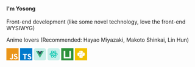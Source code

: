 #### I'm Yosong


Front-end development (like some novel technology, love the front-end WYSIWYG)

Anime lovers (Recommended: Hayao Miyazaki, Makoto Shinkai, Lin Hun)



<svg t="1704259814911" class="icon" viewBox="0 0 1024 1024" version="1.1" xmlns="http://www.w3.org/2000/svg" p-id="38572" width="32" height="32"><path d="M0 0h1024v1024H0V0z m940.117 779.776c-7.466-46.72-37.888-85.973-128.128-122.581-31.402-14.72-66.304-24.96-76.672-48.64-3.882-14.08-4.48-21.76-1.962-30.08 6.4-27.563 39.04-35.84 64.64-28.16 16.64 5.12 32 17.92 41.642 38.4 44.118-28.843 44.118-28.843 74.88-48-11.52-17.92-17.237-25.643-25.002-33.28-26.88-30.08-62.678-45.44-120.918-44.118l-30.08 3.798c-28.842 7.04-56.32 22.4-72.96 42.88-48.64 55.082-34.602 151.082 24.278 190.762 58.24 43.52 143.402 53.078 154.282 94.08 10.24 49.92-37.12 65.92-83.882 60.16-34.603-7.68-53.76-25.002-74.88-57.002l-78.08 44.842c8.96 20.48 19.2 29.398 34.56 47.318 74.24 74.922 259.84 71.082 293.162-42.838 1.238-3.84 10.24-30.08 3.158-70.4l1.962 2.859z m-383.274-309.12h-95.915c0 82.688-0.384 164.864-0.384 247.68 0 52.565 2.688 100.821-5.888 115.67-14.08 29.397-50.347 25.642-66.816 20.48-16.896-8.363-25.472-19.883-35.413-36.48-2.688-4.48-4.694-8.363-5.419-8.363l-77.867 48c13.014 26.88 32 50.005 56.491 64.725 36.48 21.76 85.504 28.8 136.832 17.28 33.408-9.643 62.208-29.483 77.27-60.203 21.76-39.68 17.151-88.32 16.938-142.762 0.512-87.638 0-175.318 0-263.638l0.17-2.389z" fill="#EA9518" p-id="38573"></path></svg>
<svg t="1704259766860" class="icon" viewBox="0 0 1024 1024" version="1.1" xmlns="http://www.w3.org/2000/svg" p-id="37031" width="32" height="32"><path d="M0 512v512h1024V0H0z m825.216-40.8c26.016 6.5 45.824 18.048 64.032 36.9 9.44 10.08 23.424 28.416 24.544 32.864 0.352 1.28-44.192 31.136-71.168 47.9-0.992 0.64-4.9-3.584-9.248-10.08-13.216-19.2-27.008-27.488-48.128-28.928-31.072-2.144-51.04 14.112-50.848 41.248-0.032 0.48-0.032 1.024-0.032 1.6a37.655 37.655 0 0 0 4.48 17.824l-0.1-0.192c6.816 14.112 19.552 22.624 59.3 39.808 73.344 31.584 104.7 52.352 124.192 81.92C944 765.056 948.9 817.728 934.112 856.9c-16.224 42.592-56.544 71.52-113.28 81.056-17.536 3.1-59.136 2.656-77.984-0.768-41.12-7.328-80.128-27.648-104.192-54.3-9.44-10.368-27.808-37.536-26.656-39.456 0.48-0.672 4.7-3.3 9.376-6.016 4.608-2.592 21.792-12.544 38.048-21.984l29.44-17.056 6.176 9.12c8.608 13.152 27.424 31.2 38.816 37.216 32.672 17.248 77.536 14.816 99.616-5.024a37.589 37.589 0 0 0 13.408-28.8c0-0.672-0.032-1.344-0.064-1.984v0.1c0-11.872-1.5-17.056-7.68-26.016-7.936-11.36-24.192-20.9-70.368-40.96-52.832-22.752-75.552-36.864-96.384-59.3a134.88 134.88 0 0 1-27.872-50.24l-0.256-0.96c-3.872-14.464-4.864-50.72-1.792-65.312 10.88-51.072 49.408-86.624 104.992-97.184 18.048-3.424 60-2.144 77.7 2.272z m-240.384 42.752l0.352 41.952H451.84v378.72h-94.3V555.9H224.32v-41.12c0-22.784 0.48-41.824 1.12-42.24 0.512-0.672 81.632-1.024 179.936-0.864l178.976 0.512z" fill="#007ACC" p-id="37032"></path></svg>
<svg t="1704259883415" class="icon" viewBox="0 0 1024 1024" version="1.1" xmlns="http://www.w3.org/2000/svg" p-id="2484" width="32" height="32"><path d="M0 0m170.666667 0l682.666666 0q170.666667 0 170.666667 170.666667l0 682.666666q0 170.666667-170.666667 170.666667l-682.666666 0q-170.666667 0-170.666667-170.666667l0-682.666666q0-170.666667 170.666667-170.666667Z" fill="#C9EFEA" p-id="2485"></path><path d="M587.235556 227.555556L512 359.480889 435.143111 227.555556H184.888889L512 796.444444 839.111111 227.555556z" fill="#41B580" p-id="2486"></path><path d="M708.266667 227.555556L512 568.888889 314.083556 227.555556H184.888889L512 796.444444 839.111111 227.555556z" fill="#41B580" p-id="2487"></path><path d="M588.060444 227.555556l-75.235555 131.896888L435.939556 227.555556h-121.002667l197.888 343.011555L709.091556 227.555556z" fill="#35495E" p-id="2488"></path></svg>
<svg t="1704260120432" class="icon" viewBox="0 0 1024 1024" version="1.1" xmlns="http://www.w3.org/2000/svg" p-id="15460" width="32" height="32"><path d="M0 0.002276m170.666287 0l682.66515 0q170.666287 0 170.666287 170.666287l0 682.66515q0 170.666287-170.666287 170.666287l-682.66515 0q-170.666287 0-170.666287-170.666287l0-682.66515q0-170.666287 170.666287-170.666287Z" fill="#C9EFEA" p-id="15461"></path><path d="M655.671432 579.072989c-2.645327-8.106649-5.51821-16.213297-8.561759-24.206169a847.927005 847.927005 0 0 1-17.151962 29.098602c8.760869-1.450663 17.351073-3.071993 25.713721-4.892433z m47.160784-12.373306c11.064864-3.498659 21.503952-7.310206 31.317264-11.463086 47.615894-19.9964 70.428288-42.638127 70.428288-57.45765 0-14.819523-22.755505-37.46125-70.428288-57.45765-10.239977-4.266657-20.70751-8.106649-31.317264-11.49153a653.168326 653.168326 0 0 1-26.823052 68.94918c10.239977 22.471061 19.199957 45.482566 26.823052 68.920736zM368.326293 416.484906c2.616883 7.964427 5.489766 16.042631 8.561758 24.206168 5.51821-9.813312 11.235531-19.512846 17.151962-29.098602-8.760869 1.450663-17.351073 3.071993-25.685276 4.892434h-0.056889z m-47.13234 12.344861c-11.093309 3.527103-21.532397 7.310206-31.345708 11.463086-47.615894 20.024844-70.428288 42.666572-70.428288 57.486094 0 14.847967 22.755505 37.489694 70.428288 57.45765 9.813312 4.181324 20.280844 8.021316 31.345708 11.49153a655.358544 655.358544 0 0 1 26.794607-68.94918c-10.239977-22.471061-19.199957-45.482566-26.794607-68.94918z m325.91572 11.889751c3.071993-8.191982 5.97332-16.270186 8.533314-24.234612-8.533314-1.82044-17.066629-3.44177-25.685276-4.892434 5.944876 9.585756 11.633752 19.342179 17.151962 29.127046z m-190.236022 150.698332c36.693252 2.673772 73.528725 2.673772 110.278866 0a728.574381 728.574381 0 0 0 55.125211-93.638903 728.574381 728.574381 0 0 0-55.125211-93.667347 760.773421 760.773421 0 0 0-110.30731 0A726.469497 726.469497 0 0 0 401.748441 497.778947a725.530832 725.530832 0 0 0 55.153655 93.667348z m-62.805193-7.452428c-5.916431-9.614201-11.662196-19.28529-17.180407-29.15549-3.071993 8.220426-5.944876 16.270186-8.533314 24.263057 8.334204 1.82044 16.924407 3.413326 25.685276 4.892433h0.028445z m135.11081-229.432379c-5.603543-6.599096-11.320864-13.084415-17.180406-19.399068-5.774209 6.200875-11.463086 12.686194-17.151962 19.399068 11.406197-0.255999 22.840838-0.255999 34.332368 0z m64.85319 3.982214c24.945722 2.53155 49.749223 6.456875 74.268279 11.747529 2.446217-11.150197 4.266657-21.987507 5.546654-32.426595 6.143986-50.431888-2.474661-81.066487-15.559076-88.49047-13.084415-7.395539-44.487012 0.625776-85.95892 31.03282-8.931536 6.599096-17.578628 13.56797-25.827498 20.906621 16.924407 18.17596 32.767927 37.262139 47.502116 57.20165v0.056889z m-116.565075-57.230095c-8.248871-7.33865-16.867518-14.307524-25.770609-20.906621-41.528797-30.435488-72.874505-38.485248-85.95892-31.03282-13.141304 7.423984-21.703063 38.058582-15.587521 88.547359 1.308442 10.382199 3.128882 21.219508 5.51821 32.369706a680.560265 680.560265 0 0 1 74.325168-11.719085 655.955876 655.955876 0 0 1 47.502117-57.258539h-0.028445z m237.965694 311.665085c18.773292 84.13848 8.903091 151.124998-32.739483 174.648501-41.699463 23.637281-105.784654-1.479108-170.666287-59.477202-64.938522 57.998093-129.023713 83.057593-170.666288 59.477202-41.699463-23.608836-51.569663-90.510021-32.824816-174.648501C224.852834 586.781416 170.666287 544.939731 170.666287 497.750503 170.666287 450.646607 224.852834 408.748034 308.536203 382.579203 289.791356 298.469168 299.661556 231.48265 341.332575 207.930702 383.003593 184.321866 447.088784 209.438255 511.998862 267.379459c64.910078-57.941205 128.995269-83.000704 170.666288-59.448757 41.671019 23.608836 51.541219 90.56691 32.824816 174.70539C799.144891 408.748034 853.331437 450.646607 853.331437 497.778947c0 47.217673-54.186546 89.030913-137.841471 115.228189h-0.056889v-0.056889z m-47.13234 12.373306c-24.519057 5.290655-49.322557 9.187535-74.268279 11.719085-14.791078 19.911067-30.606154 39.025691-47.530561 57.230095 8.647092 7.679983 17.237295 14.591968 25.770609 20.878176 41.528797 30.435488 72.902949 38.485248 86.015809 31.061264 13.084415-7.395539 21.674619-38.058582 15.587521-88.518915a363.917414 363.917414 0 0 0-5.546655-32.369705z m-238.307026 11.719085c-24.974167-2.559994-49.777667-6.485319-74.268279-11.74753-2.360884 10.666643-4.238213 21.475508-5.546655 32.369706-6.172431 50.460332 2.474661 81.123375 15.559077 88.547359 13.084415 7.395539 44.487012-0.654221 85.95892-31.089709 8.561759-6.257764 17.180406-13.255082 25.827498-20.878176a664.261635 664.261635 0 0 1-47.502116-57.20165h-0.028445z m64.853189 3.953769c5.688876 6.712874 11.377752 13.226637 17.151962 19.427512 5.774209-6.229319 11.49153-12.686194 17.180406-19.427512-11.434641 0.255999-22.897727 0.255999-34.332368 0zM511.998862 545.593952c-26.936829 0-48.753669-21.418619-48.753669-47.815005 0-26.42483 21.81684-47.78656 48.753669-47.78656s48.753669 21.36173 48.75367 47.78656c0 26.396386-21.81684 47.78656-48.75367 47.786561z" fill="#0CC8B0" p-id="15462"></path></svg>
<svg t="1704259978898" class="icon" viewBox="0 0 1024 1024" version="1.1" xmlns="http://www.w3.org/2000/svg" p-id="4650" width="32" height="32"><path d="M1023.994291 1024H-0.005709V-0.011417h1023.988583v1023.988582zM208.317727 212.479401v642.553235h607.410216V212.479401H681.812258v513.786836H342.279082v-513.786836z" fill="#2D923A" p-id="4651"></path></svg>
<svg t="1704259937887" class="icon" viewBox="0 0 1024 1024" version="1.1" xmlns="http://www.w3.org/2000/svg" p-id="3539" width="32" height="32"><path d="M0 0h1024v1024H0z" fill="#F2C200" p-id="3540"></path><path d="M568.32 209.92l20.48 5.12 20.48 5.12 15.36 5.12 10.24 10.24 10.24 10.24 5.12 10.24 5.12 10.24v184.32l-5.12 10.24-5.12 10.24-10.24 10.24-5.12 5.12-10.24 5.12-10.24 5.12H430.08l-20.48 5.12-10.24 5.12-15.36 5.12-10.24 5.12-10.24 10.24-5.12 10.24-5.12 5.12-5.12 10.24v107.52H276.48l-10.24-5.12-10.24-5.12-5.12-5.12-10.24-10.24-10.24-10.24-10.24-15.36-5.12-20.48-5.12-20.48-5.12-25.6V481.28l5.12-25.6 5.12-20.48 10.24-25.6 10.24-15.36 10.24-10.24 10.24-5.12 10.24-5.12 10.24-5.12H512v-25.6H363.52V250.88l5.12-10.24 5.12-5.12 5.12-5.12 10.24-5.12 10.24-5.12 10.24-5.12 15.36-5.12 15.36-5.12h102.4l25.6 5.12zM409.6 261.12l-5.12 5.12v20.48l5.12 10.24 10.24 5.12h20.48l10.24-5.12 5.12-10.24v-20.48l-10.24-5.12-5.12-5.12h-25.6l-5.12 5.12z" fill="#FFFFFF" p-id="3541"></path><path d="M742.4 358.4h5.12l10.24 5.12 10.24 5.12 10.24 5.12 10.24 10.24 10.24 10.24 10.24 15.36 5.12 20.48 5.12 20.48V542.72l-5.12 25.6-5.12 20.48-10.24 20.48-10.24 15.36-10.24 10.24-10.24 10.24-10.24 5.12-10.24 5.12H512v20.48h148.48V768l-5.12 10.24-5.12 5.12-5.12 5.12-10.24 5.12-10.24 5.12-10.24 5.12-15.36 5.12-15.36 5.12H476.16l-25.6-5.12-20.48-5.12-20.48-5.12-15.36-5.12-10.24-10.24-10.24-10.24V768l-5.12-10.24v-174.08l5.12-15.36 5.12-10.24 5.12-10.24 5.12-10.24 10.24-5.12 10.24-5.12 10.24-5.12H614.4l10.24-10.24 10.24-5.12 10.24-5.12 10.24-10.24 10.24-5.12 5.12-10.24 5.12-10.24V358.4h66.56z m-163.84 363.52l-5.12 10.24v20.48l5.12 10.24 5.12 5.12h20.48l10.24-5.12 5.12-10.24v-20.48l-5.12-10.24-10.24-5.12h-20.48l-5.12 5.12z" fill="#FFFFFF" p-id="3542"></path></svg>


